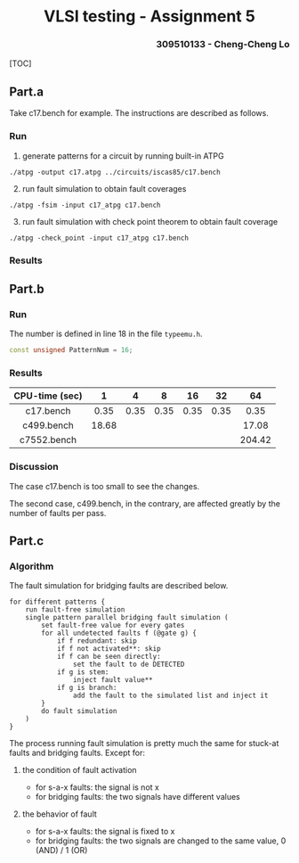 <h1 align=center> VLSI testing - Assignment 5 </h1>

<h3 align="right"> 309510133 - Cheng-Cheng Lo </h3>

[TOC]

## Part.a

Take c17.bench for example. The instructions are described as follows.

### Run

1. generate patterns for a circuit by running built-in ATPG

```
./atpg -output c17.atpg ../circuits/iscas85/c17.bench
```

2. run fault simulation to obtain fault coverages

```
./atpg -fsim -input c17_atpg c17.bench 
```

3. run fault simulation with check point theorem to obtain fault coverage

```
./atpg -check_point -input c17_atpg c17.bench 
```

### Results





## Part.b

### Run

The number is defined in line 18 in the file `typeemu.h`.

```c++
const unsigned PatternNum = 16;
```



### Results

| CPU-time (sec) |   1   |  4   |  8   |  16  |  32  |   64   |
| :------------: | :---: | :--: | :--: | :--: | :--: | :----: |
|   c17.bench    | 0.35  | 0.35 | 0.35 | 0.35 | 0.35 |  0.35  |
|   c499.bench   | 18.68 |      |      |      |      | 17.08  |
|  c7552.bench   |       |      |      |      |      | 204.42 |

### Discussion

The case c17.bench is too small to see the changes.

The second case, c499.bench, in the contrary, are affected greatly by the number of faults per pass.

 

## Part.c

### Algorithm

The fault simulation for bridging faults are described below.

```
for different patterns {
	run fault-free simulation
	single pattern parallel bridging fault simulation (
		set fault-free value for every gates
		for all undetected faults f (@gate g) {
			if f redundant: skip
			if f not activated**: skip
			if f can be seen directly:
				set the fault to de DETECTED
			if g is stem:
				inject fault value**
			if g is branch:
				add the fault to the simulated list and inject it
		}
		do fault simulation
    )
}
```

The process running fault simulation is pretty much the same for stuck-at faults and bridging faults. Except for:

1. the condition of fault activation
   * for s-a-x faults: the signal is not x
   * for bridging faults: the two signals have different values

2. the behavior of fault
   * for s-a-x faults: the signal is fixed to x
   * for bridging faults: the two signals are changed to the same value, 0 (AND) / 1 (OR)


